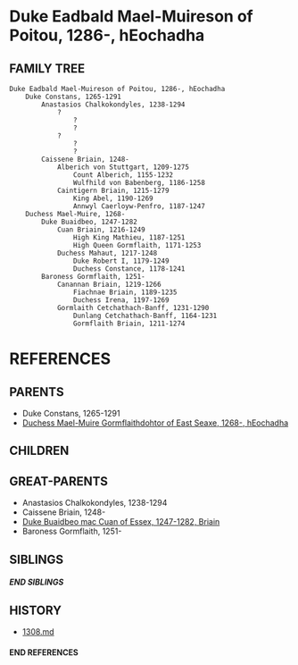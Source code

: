 # Duke Eadbald Mael-Muireson of Poitou, 1286-, hEochadha

## FAMILY TREE
```
Duke Eadbald Mael-Muireson of Poitou, 1286-, hEochadha
    Duke Constans, 1265-1291
        Anastasios Chalkokondyles, 1238-1294
            ?
                ?
                ?
            ?
                ?
                ?
        Caissene Briain, 1248-
            Alberich von Stuttgart, 1209-1275
                Count Alberich, 1155-1232
                Wulfhild von Babenberg, 1186-1258
            Caintigern Briain, 1215-1279
                King Abel, 1190-1269
                Annwyl Caerloyw-Penfro, 1187-1247
    Duchess Mael-Muire, 1268-
        Duke Buaidbeo, 1247-1282
            Cuan Briain, 1216-1249
                High King Mathieu, 1187-1251
                High Queen Gormflaith, 1171-1253
            Duchess Mahaut, 1217-1248
                Duke Robert I, 1179-1249
                Duchess Constance, 1178-1241
        Baroness Gormflaith, 1251-
            Canannan Briain, 1219-1266
                Fiachnae Briain, 1189-1235
                Duchess Irena, 1197-1269
            Gormlaith Cetchathach-Banff, 1231-1290
                Dunlang Cetchathach-Banff, 1164-1231
                Gormflaith Briain, 1211-1274
```


# REFERENCES

## PARENTS 
* Duke Constans, 1265-1291
* [Duchess Mael-Muire Gormflaithdohtor of East Seaxe, 1268-, hEochadha](p/mael-muire_gormflaithdohtor_1268.md)

## CHILDREN 


## GREAT-PARENTS 
* Anastasios Chalkokondyles, 1238-1294
* Caissene Briain, 1248-
* [Duke Buaidbeo mac Cuan of Essex, 1247-1282, Briain](p/buaidbeo_mac_cuan_1247.md)
* Baroness Gormflaith, 1251-

## SIBLINGS

##### END SIBLINGS  
## HISTORY
* [1308.md](../h/1308.md)

#### END REFERENCES
